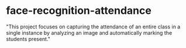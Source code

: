 # face-recognition-attendance
"This project focuses on capturing the attendance of an entire class in a single instance by analyzing an image and automatically marking the students present."
